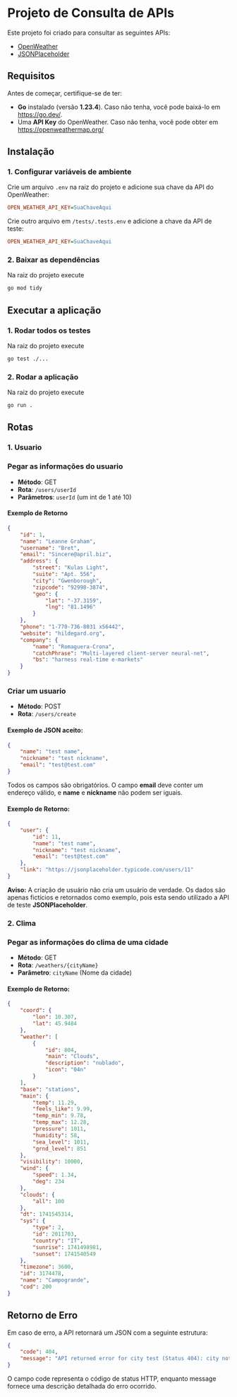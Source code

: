 # Projeto de Consulta de APIs

Este projeto foi criado para consultar as seguintes APIs:

- [OpenWeather](https://openweathermap.org/)
- [JSONPlaceholder](https://jsonplaceholder.typicode.com/)

## Requisitos

Antes de começar, certifique-se de ter:

- **Go** instalado (versão **1.23.4**).
Caso não tenha, você pode baixá-lo em https://go.dev/.
- Uma **API Key** do OpenWeather.
Caso não tenha, você pode obter em https://openweathermap.org/

## Instalação

### 1. Configurar variáveis de ambiente

Crie um arquivo `.env` na raiz do projeto e adicione sua chave da API do OpenWeather:

```ini
OPEN_WEATHER_API_KEY=SuaChaveAqui
```
Crie outro arquivo em `/tests/.tests.env` e adicione a chave da API de teste:
```ini
OPEN_WEATHER_API_KEY=SuaChaveAqui
```

### 2. Baixar as dependências

Na raiz do projeto execute

```bash
go mod tidy
```

## Executar a aplicação

### 1. Rodar todos os testes

Na raiz do projeto execute

```bash
go test ./...
```

### 2. Rodar a aplicação

Na raiz do projeto execute

```bash
go run .
```

## Rotas

### 1. Usuario

### Pegar as informações do usuario

- **Método**: GET
- **Rota**: `/users/userId` 
- **Parâmetros**: `userId` (um int de 1 até 10)
 
#### Exemplo de Retorno

```json
{
    "id": 1,
    "name": "Leanne Graham",
    "username": "Bret",
    "email": "Sincere@april.biz",
    "address": {
        "street": "Kulas Light",
        "suite": "Apt. 556",
        "city": "Gwenborough",
        "zipcode": "92998-3874",
        "geo": {
            "lat": "-37.3159",
            "lng": "81.1496"
        }
    },
    "phone": "1-770-736-8031 x56442",
    "website": "hildegard.org",
    "company": {
        "name": "Romaguera-Crona",
        "catchPhrase": "Multi-layered client-server neural-net",
        "bs": "harness real-time e-markets"
    }
}
```

### Criar um usuario

- **Método**: POST
- **Rota**: `/users/create`

#### Exemplo de JSON aceito:

```json
{
    "name": "test name",
    "nickname": "test nickname",
    "email": "test@test.com"
}
```

Todos os campos são obrigatórios. O campo **email** deve conter um endereço válido, e **name** e **nickname** não podem ser iguais.

#### Exemplo de Retorno:

```json
{
    "user": {
        "id": 11,
        "name": "test name",
        "nickname": "test nickname",
        "email": "test@test.com"
    },
    "link": "https://jsonplaceholder.typicode.com/users/11"
}
```

**Aviso:** A criação de usuário não cria um usuário de verdade. Os dados são apenas fictícios e retornados como exemplo, pois esta sendo utilizado a API de teste **JSONPlaceholder**.

### 2. Clima

### Pegar as informações do clima de uma cidade

- **Método**: GET
- **Rota**: `/weathers/{cityName}`
- **Parâmetro**: `cityName` (Nome da cidade)

#### Exemplo de Retorno:

```json
{
    "coord": {
        "lon": 10.307,
        "lat": 45.9484
    },
    "weather": [
        {
            "id": 804,
            "main": "Clouds",
            "description": "nublado",
            "icon": "04n"
        }
    ],
    "base": "stations",
    "main": {
        "temp": 11.29,
        "feels_like": 9.99,
        "temp_min": 9.78,
        "temp_max": 12.28,
        "pressure": 1011,
        "humidity": 58,
        "sea_level": 1011,
        "grnd_level": 851
    },
    "visibility": 10000,
    "wind": {
        "speed": 1.34,
        "deg": 234
    },
    "clouds": {
        "all": 100
    },
    "dt": 1741545314,
    "sys": {
        "type": 2,
        "id": 2011703,
        "country": "IT",
        "sunrise": 1741498981,
        "sunset": 1741540549
    },
    "timezone": 3600,
    "id": 3174478,
    "name": "Campogrande",
    "cod": 200
}
```

## Retorno de Erro

Em caso de erro, a API retornará um JSON com a seguinte estrutura:

```json
{
    "code": 404,
    "message": "API returned error for city test (Status 404): city not found"
}
```
O campo code representa o código de status HTTP, enquanto message fornece uma descrição detalhada do erro ocorrido.
